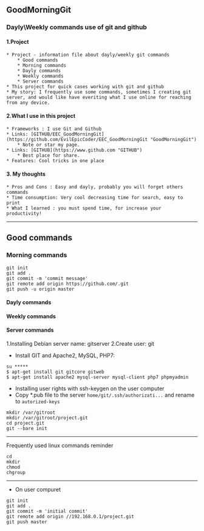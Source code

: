 ## GoodMorningGit
### Dayly\Weekly commands use of git and github

#### 1.Project
	* Project - information file about dayly/weekly git commands
		* Good commands
		* Morning commands
		* Dayly commands
		* Weekly commands
		* Server commands
	* This project for quick cases working with git and github
	* My story: I frequently use some commands, sometimes I creating git server, and would like have everiting what I use online for reaching from any device.
#### 2.What I use in this project
	* Frameworks : I use Git and Github
	* Links: [GITHUB/EEC_GoodMorningGit](https://github.com/EvilEpicCoder/EEC_GoodMorningGit "GoodMorningGit")
		* Note or star my page.
	* Links: [GITHUB](https://www.github.com "GITHUB")
		* Best place for share.
	* Features: Cool tricks in one place
#### 3. My thoughts
	* Pros and Cons : Easy and dayly, probably you will forget others commands
	* Time consumption: Very cool decreasing time for search, easy to print 
	* What I learned : you must spend time, for increase your productivity!
---
## Good commands

### Morning commands
```
git init
git add .
git commit -m 'commit message'
git remote add origin https://github.com/.git
git push -u origin master
```
#### Dayly commands
#### Weekly commands
#### Server commands
1.Installing Debian server name: gitserver
2.Create user: git
* Install GIT and Apache2, MySQL, PHP7:
```
su *****
$ apt-get install git gitcore gitweb
$ apt-get install apache2 mysql-server mysql-client php7 phpmyadmin
```
* Installing user rights with ssh-keygen on the user computer
* Copy *.pub file to the server `home/git/.ssh/authorizati...` and rename to `autorized-keys`
```
mkdir /var/gitroot
mkdir /var/gitroot/project.git
cd project.git
git --bare init
```
---
Frequently used linux commands reminder
```
cd
mkdir
chmod
chgroup
```
---
* On user compuret 
```
git init
git add .
git commit -m 'initial commit'
git remote add origin //192.168.0.1/project.git
git push master
```
	
